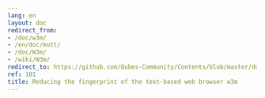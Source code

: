 ```yaml
---
lang: en
layout: doc
redirect_from:
- /doc/w3m/
- /en/doc/mutt/
- /doc/W3m/
- /wiki/W3m/
redirect_to: https://github.com/Qubes-Community/Contents/blob/master/docs/configuration/w3m.md
ref: 101
title: Reducing the fingerprint of the text-based web browser w3m
---
```

